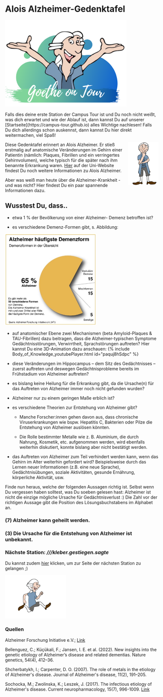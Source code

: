 # Alois Alzheimer-Gedenktafel 
<p class="aligncenter">
    <img src="Logo.png" alt="centered image" width="400" />
</p>
Falls dies deine erste Station der Campus Tour ist und Du noch nicht weißt, was dich erwartet und wie der Ablauf ist, dann kannst Du auf unserer [Startseite](https://campus-tour.github.io) alles Wichtige nachlesen! Falls Du dich allerdings schon auskennst, dann kannst Du hier direkt weitermachen, viel Spaß! <br/>

Diese Gedenktafel erinnert an Alois Alzheimer. <img align="right" src="Pose1_1.svg" width="100"> 
Er stieß erstmalig auf anatomische Veränderungen im Gehirn einer Patientin (nämlich: Plaques, Fibrillen und ein verringertes Gehirnvolumen), welche typisch für die später nach ihm benannte Erkrankung waren. [Hier](https://www.uni-frankfurt.de/66990042/Gedenktafel_für_Alois_Alzheimer) auf der Uni-Website findest Du noch weitere Informationen zu Alois Alzheimer.

Aber was weiß man heute über die Alzheimer-Krankheit - und was nicht? Hier findest Du ein 
paar spannende Informationen dazu.

## Wusstest Du, dass..

* etwa 1 % der Bevölkerung von einer Alzheimer-
Demenz betroffen ist?  

* es verschiedene Demenz-Formen gibt, s. Abbildung:
<img src="Alzheimer.jpg" width="300">

* auf anatomischer Ebene zwei Mechanismen (beta Amyloid-Plaques & TAU-Fibrillen) dazu beitragen, dass die Alzheimer-typischen Symptome 
Gedächtnisstörungen, Verwirrtheit, Sprachstörungen auftreten? Hier kannst Du eine 3D-Animation dazu anschauen: {% include Body_of_Knowledge_youtubePlayer.html id="paquj8hSdpc" %}

* diese Veränderungen im Hippocampus – dem Sitz des Gedächtnisses – zuerst auftreten und deswegen Gedächtnisprobleme bereits im Frühstadium von Alzheimer auftreten? 

* es bislang keine Heilung für die Erkrankung gibt, da die Ursache(n) für das Auftreten von Alzheimer immer noch nicht gefunden wurden?  

* Alzheimer nur zu einem geringen Maße erblich ist? 

* es verschiedene Theorien zur Entstehung von Alzheimer gibt? 
 
  * Manche Forscher:innen gehen davon aus, dass chronische Viruserkrankungen wie bspw. Hepatitis C, Bakterien oder Pilze die Entstehung von Alzheimer auslösen könnten.  

  * Die Rolle bestimmter Metalle wie z. B. Aluminium, die durch Nahrung, 
Kosmetik, etc. aufgenommen werden, wird ebenfalls weiterhin diskutiert, 
konnte bislang aber nicht bestätigt werden. 

* das Auftreten von Alzheimer zum Teil verhindert werden kann, wenn das Gehirn im 
Alter weiterhin gefordert wird? Beispielsweise durch das Lernen neuer Informationen 
(z.B. eine neue Sprache), Gedächtnisübungen, soziale Aktivitäten, gesunde 
Ernährung, körperliche Aktivität, usw. 
 
Finde nun heraus, welche der folgenden Aussagen richtig ist. Selbst wenn Du vergessen haben solltest, was Du soeben gelesen hast: Alzheimer ist nicht die einzige mögliche Ursache für Gedächtnisverlust :) 
Die Zahl vor der richtigen Aussage gibt die Position des Lösungsbuchstabens im Alphabet an.

### (7) Alzheimer kann geheilt werden.
### (3) Die Ursache für die Entstehung von Alzheimer ist unbekannt.



### Nächste Station: _///kleber.gestiegen.sagte_   
Du kannst zudem [hier](https://campus-tour.github.io/ig_farben.html) klicken, um zur Seite der nächsten Station zu gelangen ;)

<img src="Pose2.svg" width="200">

### Quellen
Alzheimer Forschung Initiative e.V.; [Link](https://www.alzheimer-forschung.de/)

Bellenguez, C.; Küçükali, F.; Jansen, I. E. et al. (2022). New insights into the genetic etiology of Alzheimer’s disease and related dementias. Nature genetics, 54(4), 412–36.

Shcherbatykh, I.; Carpenter, D. O. (2007). The role of metals in the etiology of Alzheimer's disease. Journal of Alzheimer's disease, 11(2), 191–205.

Sochocka, M.; Zwolinska, K.; Leszek, J. (2017). The infectious etiology of Alzheimer's disease. Current neuropharmacology, 15(7), 996-1009.	[Link](http://dx.doi.org/10.2174/1570159X15666170313122937)

